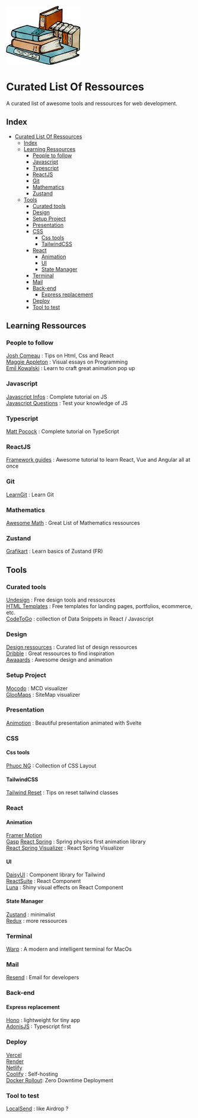 <img src="./Assets/logo-old-books.png" alt="drawing" style="width:200px;"/>

# Curated List Of Ressources

A curated list of awesome tools and ressources for web development.

## Index

- [Curated List Of Ressources](#curated-list-of-ressources)
  - [Index](#index)
  - [Learning Ressources](#learning-ressources)
    - [People to follow](#people-to-follow)
    - [Javascript](#javascript)
    - [Typescript](#typescript)
    - [ReactJS](#reactjs)
    - [Git](#git)
    - [Mathematics](#mathematics)
    - [Zustand](#zustand)
  - [Tools](#tools)
    - [Curated tools](#curated-tools)
    - [Design](#design)
    - [Setup Project](#setup-project)
    - [Presentation](#presentation)
    - [CSS](#css)
      - [Css tools](#css-tools)
      - [TailwindCSS](#tailwindcss)
    - [React](#react)
      - [Animation](#animation)
      - [UI](#ui)
      - [State Manager](#state-manager)
    - [Terminal](#terminal)
    - [Mail](#mail)
    - [Back-end](#back-end)
      - [Express replacement](#express-replacement)
    - [Deploy](#deploy)
    - [Tool to test](#tool-to-test)

## Learning Ressources

### People to follow

[Josh Comeau](https://www.joshwcomeau.com/) : Tips on Html, Css and React  
[Maggie Appleton](https://maggieappleton.com/) : Visual essays on Programming  
[Emil Kowalski](https://animations.dev/) : Learn to craft great animation pop up

### Javascript

[Javascript Infos](https://javascript.info/) : Complete tutorial on JS  
[Javascript Questions](https://github.com/lydiahallie/javascript-questions) : Test your knowledge of JS

### Typescript

[Matt Pocock](https://www.totaltypescript.com/tutorials/beginners-typescript) : Complete tutorial on TypeScript

### ReactJS

[Framework guides](https://unicorn-utterances.com/collections/framework-field-guide-fundamentals) : Awesome tutorial to learn React, Vue and Angular all at once

### Git

[LearnGit](https://learngitbranching.js.org/?locale=fr_FR) : Learn Git

### Mathematics

[Awesome Math](https://github.com/rossant/awesome-math) : Great List of Mathematics ressources

### Zustand

[Grafikart](https://grafikart.fr/tutoriels/zustand-react-2176#content) : Learn basics of Zustand (FR)

## Tools

### Curated tools

[Undesign](https://undesign.learn.uno/) : Free design tools and ressources  
[HTML Templates](https://htmlrev.com/) : Free templates for landing pages, portfolios, ecommerce, etc.  
[CodeToGo](https://codetogo.io/) : collection of Data Snippets in React / Javascript

### Design

[Design ressources](https://www.digitaldesignlibrary.io/) : Curated list of design ressources  
[Dribble](https://dribbble.com/) : Great ressources to find inspiration  
[Awaaards](https://www.awwwards.com/) : Awesome design and animation

### Setup Project

[Mocodo](https://mocodo.net/) : MCD visualizer  
[GlooMaps](https://www.gloomaps.com/) : SiteMap visualizer

### Presentation

[Animotion](https://animotion.pages.dev/) : Beautiful presentation animated with Svelte

### CSS

#### Css tools

[Phuoc NG](https://phuoc.ng/collection/css-layout/) : Collection of CSS Layout

#### TailwindCSS

[Tailwind Reset](https://gist.github.com/kitze/540123b33f186a50a028d41493d231ad) : Tips on reset tailwind classes

### React

#### Animation

[Framer Motion](https://www.framer.com/motion/)  
[Gasp](https://gsap.com/)
[React Spring](https://github.com/pmndrs/react-spring) : Spring physics first animation library  
[React Spring Visualizer](https://react-spring-visualizer.com/) : React Spring Visualizer

#### UI

[DaisyUI](https://daisyui.com/) : Component library for Tailwind  
[ReactSuite](https://rsuitejs.com/) : React Component  
[Luna](https://github.com/guilhermerodz/luna) : Shiny visual effects on React Component

#### State Manager

[Zustand](https://github.com/pmndrs/zustand) : minimalist  
[Redux](https://redux.js.org/) : more ressources

### Terminal

[Warp](https://www.warp.dev/) : A modern and intelligent terminal for MacOs

### Mail

[Resend](https://resend.com/) : Email for developers

### Back-end

#### Express replacement

[Hono](https://hono.dev/) : lightweight for tiny app  
[AdonisJS](https://adonisjs.com/) : Typescript first

### Deploy

[Vercel](https://vercel.com/)  
[Render](https://render.com/)  
[Netlify](https://www.netlify.com/)  
[Coolify](https://coolify.io/) : Self-hosting  
[Docker Rollout](https://github.com/Wowu/docker-rollout): Zero Downtime Deployment

### Tool to test

[LocalSend](https://localsend.org/#/) : like Airdrop ?
